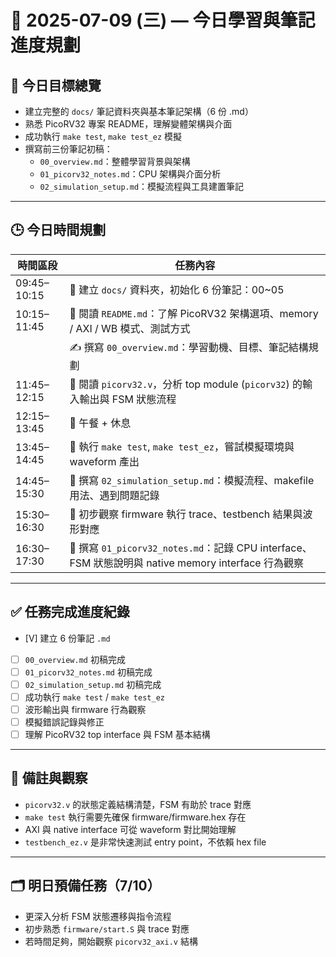 # 📅 2025-07-09 (三) — 今日學習與筆記進度規劃

## 🎯 今日目標總覽

- 建立完整的 `docs/` 筆記資料夾與基本筆記架構（6 份 .md）
- 熟悉 PicoRV32 專案 README，理解變體架構與介面
- 成功執行 `make test`, `make test_ez` 模擬
- 撰寫前三份筆記初稿：
  - `00_overview.md`：整體學習背景與架構
  - `01_picorv32_notes.md`：CPU 架構與介面分析
  - `02_simulation_setup.md`：模擬流程與工具建置筆記

---

## 🕒 今日時間規劃

| 時間區段         | 任務內容                                                                                           |
| ---------------- | --------------------------------------------------------------------------                         |
| 09:45–10:15      | 🔧 建立 `docs/` 資料夾，初始化 6 份筆記：00~05                                                      |
| 10:15–11:45      | 📖 閱讀 `README.md`：了解 PicoRV32 架構選項、memory / AXI / WB 模式、測試方式                       |
|                  | ✍️ 撰寫 `00_overview.md`：學習動機、目標、筆記結構規劃                                             |
| 11:45–12:15      | 📑 閱讀 `picorv32.v`，分析 top module (`picorv32`) 的輸入輸出與 FSM 狀態流程                        |
| 12:15–13:45      | 🍱 午餐 + 休息                                                                                      |
| 13:45–14:45      | 🔧 執行 `make test`, `make test_ez`，嘗試模擬環境與 waveform 產出                                   |
| 14:45–15:30      | 📝 撰寫 `02_simulation_setup.md`：模擬流程、makefile 用法、遇到問題記錄                             |
| 15:30–16:30      | 📂 初步觀察 firmware 執行 trace、testbench 結果與波形對應                                           |
| 16:30–17:30      | 🧠 撰寫 `01_picorv32_notes.md`：記錄 CPU interface、FSM 狀態說明與 native memory interface 行為觀察 |

---

## ✅ 任務完成進度紀錄

- [V] 建立 6 份筆記 `.md`
- [ ] `00_overview.md` 初稿完成
- [ ] `01_picorv32_notes.md` 初稿完成
- [ ] `02_simulation_setup.md` 初稿完成
- [ ] 成功執行 `make test` / `make test_ez`
- [ ] 波形輸出與 firmware 行為觀察
- [ ] 模擬錯誤記錄與修正
- [ ] 理解 PicoRV32 top interface 與 FSM 基本結構

---

## 🧠 備註與觀察

- `picorv32.v` 的狀態定義結構清楚，FSM 有助於 trace 對應
- `make test` 執行需要先確保 firmware/firmware.hex 存在
- AXI 與 native interface 可從 waveform 對比開始理解
- `testbench_ez.v` 是非常快速測試 entry point，不依賴 hex file

---

## 🗂 明日預備任務（7/10）

- 更深入分析 FSM 狀態遷移與指令流程
- 初步熟悉 `firmware/start.S` 與 trace 對應
- 若時間足夠，開始觀察 `picorv32_axi.v` 結構

